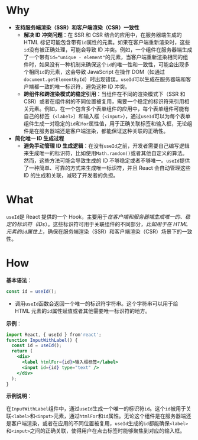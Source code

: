 # Why
- **支持服务端渲染（SSR）和客户端渲染（CSR）一致性**
    - **解决 ID 冲突问题**：在 SSR 和 CSR 结合的应用中，在服务器端生成的 HTML 标记可能包含带有`id`属性的元素。如果在客户端重新渲染时，这些`id`没有被正确处理，可能会导致 ID 冲突。例如，一个组件在服务器端生成了一个带有`id="unique - element"`的元素，当客户端重新渲染相同的组件时，如果没有一种机制来确保这个`id`的唯一性和一致性，可能会出现多个相同`id`的元素，这会导致 JavaScript 在操作 DOM（如通过`document.getElementById`）时出现错误。`useId`可以生成在服务器端和客户端都一致的唯一标识符，避免这种 ID 冲突。
    - **跨组件和跨渲染模式的稳定引用**：当组件在不同的渲染模式下（SSR 和 CSR）或者在组件树的不同位置被复用，需要一个稳定的标识符来引用相关元素。例如，在一个包含多个表单组件的应用中，每个表单组件可能有自己的标签（`<label>`）和输入框（`<input>`），通过`useId`可以为每个表单组件生成一对稳定的`id`和`for`属性值，用于正确关联标签和输入框，无论组件是在服务器端还是客户端渲染，都能保证这种关联的正确性。
- **简化唯一 ID 生成过程**
    - **避免手动管理 ID 生成逻辑**：在没有`useId`之前，开发者需要自己编写逻辑来生成唯一的标识符，比如使用`Math.random()`或者其他自定义的算法。然而，这些方法可能会导致生成的 ID 不够稳定或者不够唯一。`useId`提供了一种简单、可靠的方式来生成唯一标识符，并且 React 会自动管理这些 ID 的生成和关联，减轻了开发者的负担。

# What

`useId`是 React 提供的一个 Hook，主要用于*在客户端和服务器端生成唯一的、稳定的标识符（IDs*）。这些标识符可用于关联组件的不同部分，*比如用于在 HTML 元素的`id`属性上*，确保在服务端渲染（SSR）和客户端渲染（CSR）场景下的一致性。


# How

**基本语法**：

```jsx
const id = useId();
```

- 调用`useId`函数会返回一个唯一的标识符字符串。这个字符串可以用于给 HTML 元素的`id`属性赋值或者其他需要唯一标识符的地方。

**示例**：

```jsx
import React, { useId } from'react';
function InputWithLabel() {
  const id = useId();
  return (
    <div>
      <label htmlFor={id}>输入框标签</label>
      <input id={id} type="text" />
    </div>
  );
}
```

**示例说明**：

在`InputWithLabel`组件中，通过`useId`生成一个唯一的标识符`id`。这个`id`被用于关联`<label>`和`<input>`元素，通过`htmlFor`和`id`属性。无论这个组件是在服务器端还是客户端渲染，或者在应用的不同位置被复用，`useId`生成的`id`都能确保`<label>`和`<input>`之间的正确关联，使得用户在点击标签时能够聚焦到对应的输入框。